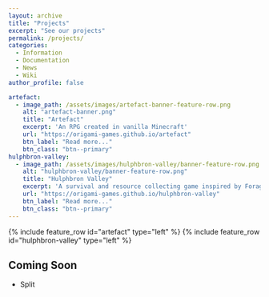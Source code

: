 ```yaml
---
layout: archive
title: "Projects"
excerpt: "See our projects"
permalink: /projects/
categories:
  - Information
  - Documentation
  - News
  - Wiki
author_profile: false

artefact:
  - image_path: /assets/images/artefact-banner-feature-row.png
    alt: "artefact-banner.png"
    title: "Artefact"
    excerpt: 'An RPG created in vanilla Minecraft'
    url: "https://origami-games.github.io/artefact"
    btn_label: "Read more..."
    btn_class: "btn--primary"
hulphbron-valley:
  - image_path: /assets/images/hulphbron-valley/banner-feature-row.png
    alt: "hulphbron-valley/banner-feature-row.png"
    title: "Hulphbron Valley"
    excerpt: 'A survival and resource collecting game inspired by Forager'
    url: "https://origami-games.github.io/hulphbron-valley"
    btn_label: "Read more..."
    btn_class: "btn--primary"
---
```


{% include feature_row id="artefact" type="left" %}
{% include feature_row id="hulphbron-valley" type="left" %}

## Coming Soon
- Split
